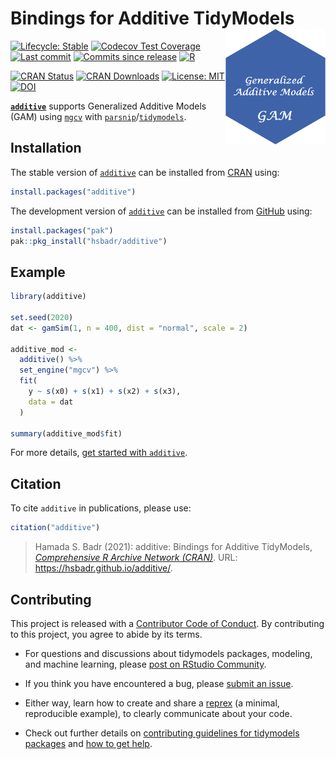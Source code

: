 
<!-- README.md is generated from README.Rmd. Please edit that file -->

# Bindings for Additive TidyModels [<img src="man/figures/additive.png" align="right" width="160" alt="additive logo" />](https://hsbadr.github.io/additive/)

<!-- badges: start -->

[![Lifecycle:
Stable](https://img.shields.io/badge/Lifecycle-Stable-green.svg)](https://lifecycle.r-lib.org/articles/stages.html)
[![Codecov Test
Coverage](https://codecov.io/gh/hsbadr/additive/branch/main/graph/badge.svg)](https://codecov.io/gh/hsbadr/additive?branch=main)
[![Last
commit](https://img.shields.io/github/last-commit/hsbadr/additive)](https://github.com/hsbadr/additive/commits/main)
[![Commits since
release](https://img.shields.io/github/commits-since/hsbadr/additive/latest.svg?color=green)](https://github.com/hsbadr/additive/commit/main)
[![R](https://github.com/hsbadr/additive/workflows/R/badge.svg)](https://github.com/hsbadr/additive/actions)

[![CRAN
Status](https://www.r-pkg.org/badges/version/additive)](https://CRAN.R-project.org/package=additive)
[![CRAN
Downloads](https://cranlogs.r-pkg.org/badges/grand-total/additive)](https://cran.r-project.org/package=additive)
[![License:
MIT](https://img.shields.io/badge/License-MIT-blue.svg)](https://github.com/hsbadr/additive/blob/main/LICENSE.md)
[![DOI](https://zenodo.org/badge/369646227.svg)](https://zenodo.org/badge/latestdoi/369646227)
<!-- badges: end -->

[**`additive`**](https://hsbadr.github.io/additive/) supports
Generalized Additive Models (GAM) using
[`mgcv`](https://cran.r-project.org/package=mgcv) with
[`parsnip`](https://parsnip.tidymodels.org/)/[`tidymodels`](https://www.tidymodels.org/).

## Installation

The stable version of [`additive`](https://hsbadr.github.io/additive/)
can be installed from
[CRAN](https://CRAN.R-project.org/package=additive) using:

``` r
install.packages("additive")
```

The development version of
[`additive`](https://hsbadr.github.io/additive/) can be installed from
[GitHub](https://github.com/hsbadr/additive) using:

``` r
install.packages("pak")
pak::pkg_install("hsbadr/additive")
```

## Example

``` r
library(additive)

set.seed(2020)
dat <- gamSim(1, n = 400, dist = "normal", scale = 2)

additive_mod <-
  additive() %>%
  set_engine("mgcv") %>%
  fit(
    y ~ s(x0) + s(x1) + s(x2) + s(x3),
    data = dat
  )

summary(additive_mod$fit)
```

For more details, [get started with
`additive`](https://hsbadr.github.io/additive/articles/GetStarted.html).

## Citation

To cite `additive` in publications, please use:

``` r
citation("additive")
```

> Hamada S. Badr (2021): additive: Bindings for Additive TidyModels,
> [*Comprehensive R Archive Network
> (CRAN)*](https://cran.r-project.org/package=additive). URL:
> <https://hsbadr.github.io/additive/>.

## Contributing

This project is released with a [Contributor Code of
Conduct](https://contributor-covenant.org/version/2/0/CODE_OF_CONDUCT.html).
By contributing to this project, you agree to abide by its terms.

-   For questions and discussions about tidymodels packages, modeling,
    and machine learning, please [post on RStudio
    Community](https://community.rstudio.com/).

-   If you think you have encountered a bug, please [submit an
    issue](https://github.com/hsbadr/additive/issues).

-   Either way, learn how to create and share a
    [reprex](https://reprex.tidyverse.org) (a minimal, reproducible
    example), to clearly communicate about your code.

-   Check out further details on [contributing guidelines for tidymodels
    packages](https://www.tidymodels.org/contribute/) and [how to get
    help](https://www.tidymodels.org/help/).
